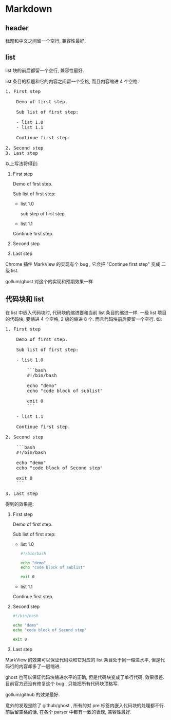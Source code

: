 # Markdown

## header

标题和中文之间留一个空行, 兼容性最好.

## list

list 块的前后都留一个空行, 兼容性最好.

list 条目的标题和它的内容之间留一个空格, 而且内容缩进 4 个空格:

<pre>
1. First step

    Demo of first step.

    Sub list of first step:

    - list 1.0
    - list 1.1

    Continue first step.

2. Second step
3. Last step
</pre>


以上写法将得到:

1. First step

    Demo of first step.

    Sub list of first step:

    - list 1.0
    
        sub step of first step.

    - list 1.1

    Continue first step.

2. Second step
3. Last step

Chrome 插件 MarkView 的实现有个 bug , 它会把 "Continue first step" 变成 二级 list.

gollum/ghost 对这个的实现和预期效果一样

## 代码块和 list

在 list 中嵌入代码块时, 代码块的缩进要和当前 list 条目的缩进一样. 一级 list 项目的代码块, 要缩进 4 个空格, 2 级的缩进 8 个. 而且代码块前后要留一个空行. 如:

<pre>
1. First step

    Demo of first step.

    Sub list of first step:

    - list 1.0

        ```bash
        #!/bin/bash

        echo "demo"
        echo "code block of sublist"

        exit 0
        ```

    - list 1.1

    Continue first step.

2. Second step

    ```bash
    #!/bin/bash

    echo "demo"
    echo "code block of Second step"

    exit 0
    ```

3. Last step
</pre>

得到的效果是:

1. First step

    Demo of first step.

    Sub list of first step:

    - list 1.0

        ```bash
        #!/bin/bash

        echo "demo"
        echo "code block of sublist"

        exit 0
        ```

    - list 1.1

    Continue first step.

2. Second step

    ```bash
    #!/bin/bash

    echo "demo"
    echo "code block of Second step"

    exit 0
    ```

3. Last step

MarkView 的效果可以保证代码块和它对应的 list 条目处于同一缩进水平, 但是代码行的内容却多了一层缩进.

ghost 也可以保证代码块缩进水平的正确, 但是代码块变成了单行代码, 效果很差. 目前官方还没有修复这个 bug , 只能把所有代码块顶格写.

gollum/github 的效果最好.

意外的发现是除了 github/ghost , 所有的对 pre 标签内嵌入代码块的处理都不行.
前后留空格的话, 在各个 parser 中都有一致的表现, 兼容性最好.
